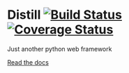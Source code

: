 Distill [![Build Status](https://travis-ci.org/Dreae/Distill.svg?branch=master)](https://travis-ci.org/Dreae/Distill) [![Coverage Status](https://coveralls.io/repos/Dreae/Distill/badge.png?branch=master)](https://coveralls.io/r/Dreae/Distill?branch=master)
=======

Just another python web framework

[Read the docs](http://distill.readthedocs.org/en/latest/)